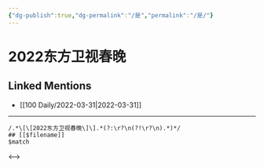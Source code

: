 ```yaml
---
{"dg-publish":true,"dg-permalink":"/是","permalink":"/是/"}
---
```


# 2022东方卫视春晚

## Linked Mentions
- [[100 Daily/2022-03-31\|2022-03-31]]


---

```expander
/.*\[\[2022东方卫视春晚\]\].*(?:\r?\n(?!\r?\n).*)*/
## [[$filename]]
$match
```

<-->
